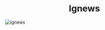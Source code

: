 <h1 align="center">Ignews</h1>

<img src="https://res.cloudinary.com/dzn5ixmhq/image/upload/v1617134611/ignite/Screenshot_20210330_170102_1_ayblsp.png" alt="ignews">